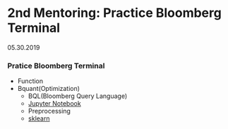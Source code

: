 # 2nd Mentoring: Practice Bloomberg Terminal
05.30.2019

### Pratice Bloomberg Terminal

* Function
* Bquant(Optimization)
    * BQL(Bloomberg Query Language)
    * [Jupyter Notebook](https://github.com/jeongyoonlee2015/joy-BackTotheFuture/blob/master/BloombergKorea_WISET/MoreLearn/JupyterNotebook.md)
    * Preprocessing
    * [sklearn](https://scikit-learn.org/stable/index.html)
